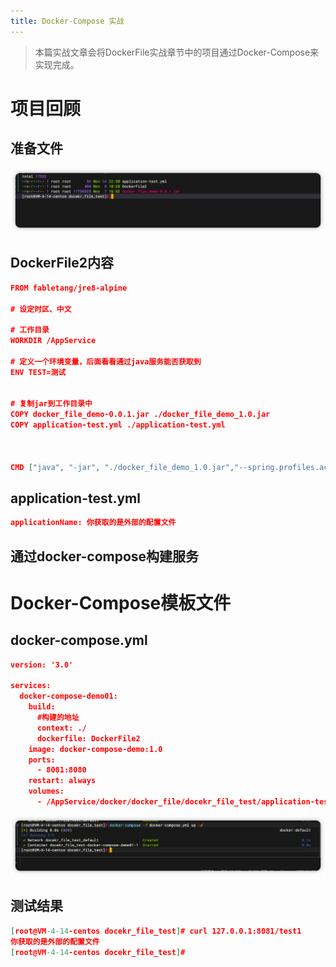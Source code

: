 ```yaml
---
title: Docker-Compose 实战
---
```

> 本篇实战文章会将DockerFile实战章节中的项目通过Docker-Compose来实现完成。

# 项目回顾
## 准备文件
![img_2.png](img_2.png)
## DockerFile2内容
```json
FROM fabletang/jre8-alpine

# 设定时区、中文

# 工作目录
WORKDIR /AppService

# 定义一个环境变量，后面看看通过java服务能否获取到
ENV TEST=测试


# 复制jar到工作目录中
COPY docker_file_demo-0.0.1.jar ./docker_file_demo_1.0.jar
COPY application-test.yml ./application-test.yml



CMD ["java", "-jar", "./docker_file_demo_1.0.jar","--spring.profiles.active=test"]
```
## application-test.yml
```json
applicationName: 你获取的是外部的配置文件
```
## 通过docker-compose构建服务
# Docker-Compose模板文件
## docker-compose.yml
```json
version: '3.0'

services:
  docker-compose-demo01:
    build:
      #构建的地址
      context: ./
      dockerfile: DockerFile2
    image: docker-compose-demo:1.0
    ports:
      - 8081:8080
    restart: always
    volumes:
      - /AppService/docker/docker_file/docekr_file_test/application-test.yml:/AppService/application-test.yml
```
![img_3.png](img_3.png)
## 测试结果
```json
[root@VM-4-14-centos docekr_file_test]# curl 127.0.0.1:8081/test1
你获取的是外部的配置文件
[root@VM-4-14-centos docekr_file_test]# 
```
